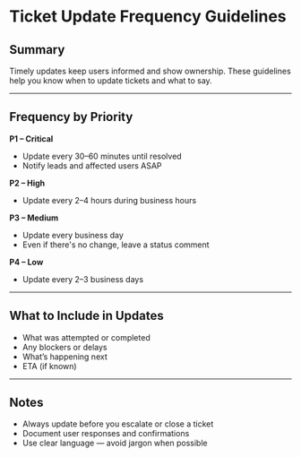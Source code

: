 # Ticket Update Frequency Guidelines

## Summary
Timely updates keep users informed and show ownership. These guidelines help you know when to update tickets and what to say.

---

## Frequency by Priority

**P1 – Critical**
- Update every 30–60 minutes until resolved
- Notify leads and affected users ASAP

**P2 – High**
- Update every 2–4 hours during business hours

**P3 – Medium**
- Update every business day
- Even if there's no change, leave a status comment

**P4 – Low**
- Update every 2–3 business days

---

## What to Include in Updates

- What was attempted or completed
- Any blockers or delays
- What’s happening next
- ETA (if known)

---

## Notes

- Always update before you escalate or close a ticket
- Document user responses and confirmations
- Use clear language — avoid jargon when possible
